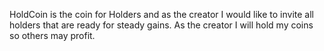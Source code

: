 HoldCoin is the coin for Holders and as the creator I would like to invite all holders that are ready for steady gains. As the creator I will hold my coins so others may profit. 
